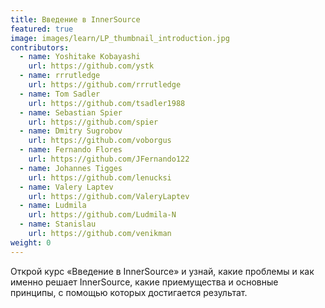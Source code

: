 ```yaml
---
title: Введение в InnerSource
featured: true
image: images/learn/LP_thumbnail_introduction.jpg
contributors:
  - name: Yoshitake Kobayashi
    url: https://github.com/ystk
  - name: rrrutledge
    url: https://github.com/rrrutledge
  - name: Tom Sadler
    url: https://github.com/tsadler1988
  - name: Sebastian Spier
    url: https://github.com/spier
  - name: Dmitry Sugrobov
    url: https://github.com/voborgus
  - name: Fernando Flores
    url: https://github.com/JFernando122
  - name: Johannes Tigges
    url: https://github.com/lenucksi
  - name: Valery Laptev
    url: https://github.com/ValeryLaptev
  - name: Ludmila
    url: https://github.com/Ludmila-N
  - name: Stanislau
    url: https://github.com/venikman
weight: 0
---
```


Открой курс «Введение в InnerSource» и узнай, какие проблемы и как именно решает InnerSource, какие приемущества и основные принципы, с помощью которых достигается результат.
<!--- This file autogenerated from https://github.com/InnerSourceCommons/InnerSourceLearningPath/blob/main/scripts -->